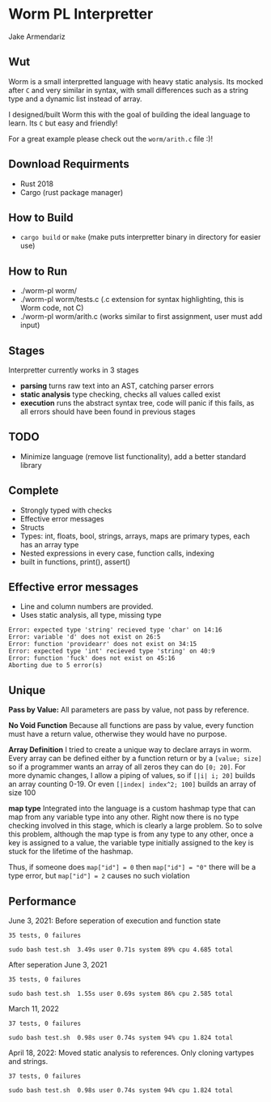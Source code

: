 # Worm PL Interpretter
Jake Armendariz


## Wut
Worm is a small interpretted language with heavy static analysis. Its mocked after `C` and very similar in syntax, with small
differences such as a string type and a dynamic list instead of array.

I designed/built Worm this with the goal of building the ideal language to learn. Its `C` but easy and friendly!

For a great example please check out the `worm/arith.c` file :)!

## Download Requirments
- Rust 2018
- Cargo (rust package manager)

## How to Build
- `cargo build` or `make` (make puts interpretter binary in directory for easier use)

## How to Run
- ./worm-pl worm/<wormfile>
- ./worm-pl worm/tests.c (.c extension for syntax highlighting, this is Worm code, not C)
- ./worm-pl worm/arith.c (works similar to first assignment, user must add input)

## Stages
Interpretter currently works in 3 stages
- **parsing** turns raw text into an AST, catching parser errors
- **static analysis** type checking, checks all values called exist
- **execution** runs the abstract syntax tree, code will panic if this fails, as all errors should have been found in previous stages

## TODO
- Minimize language (remove list functionality), add a better standard library

## Complete
- Strongly typed with checks
- Effective error messages
- Structs
- Types: int, floats, bool, strings, arrays, maps are primary types, each has an array type
- Nested expressions in every case, function calls, indexing
- built in functions, print(), assert()

## Effective error messages
- Line and column numbers are provided.
- Uses static analysis, all type, missing type

```
Error: expected type 'string' recieved type 'char' on 14:16
Error: variable 'd' does not exist on 26:5
Error: function 'providearr' does not exist on 34:15
Error: expected type 'int' recieved type 'string' on 40:9
Error: function 'fuck' does not exist on 45:16
Aborting due to 5 error(s)
```

## Unique
**Pass by Value:** All parameters are pass by value, not pass by reference. 

**No Void Function** Because all functions are pass by value, every function must have a return value, otherwise they would have no purpose.

**Array Definition** I tried to create a unique way to declare arrays in worm. Every array can be defined either by a function return or by a `[value; size]` so if a programmer wants an array of all zeros they can do `[0; 20]`. For more dynamic changes, I allow a piping of values, so if `[|i| i; 20]` builds an array counting 0-19. Or even `[|index| index^2; 100]` builds an array of size 100

**map type** Integrated into the language is a custom hashmap type that can map from any variable type into any other. Right now there is no type checking involved in this stage, which is clearly a large problem. So to solve this problem, although the map type is from any type to any other, once a key is assigned to a value, the variable type initially assigned to the key is stuck for the lifetime of the hashmap.

Thus, if someone does `map["id"] = 0` then `map["id"] = "0"` there will be a type error, but `map["id"] = 2` causes no such violation

## Performance
June 3, 2021: Before seperation of execution and function state
```
35 tests, 0 failures

sudo bash test.sh  3.49s user 0.71s system 89% cpu 4.685 total
```
After seperation June 3, 2021
```
35 tests, 0 failures

sudo bash test.sh  1.55s user 0.69s system 86% cpu 2.585 total
```
March 11, 2022
```
37 tests, 0 failures

sudo bash test.sh  0.98s user 0.74s system 94% cpu 1.824 total
```
April 18, 2022: Moved static analysis to references. Only cloning vartypes and strings.
```
37 tests, 0 failures

sudo bash test.sh  0.98s user 0.74s system 94% cpu 1.824 total
```
